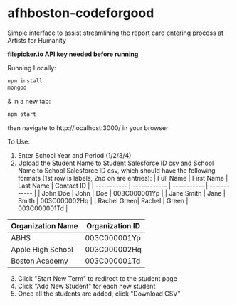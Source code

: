 afhboston-codeforgood
==========
Simple interface to assist streamlining the report card entering process at Artists for Humanity

**filepicker.io API key needed before running**


Running Locally:
```sh
npm install
mongod
```
& in a new tab:
```sh
npm start
```
then navigate to http://localhost:3000/ in your browser

To Use:
1. Enter School Year and Period (1/2/3/4)
2. Upload the Student Name to Student Salesforce ID csv and School Name to School Salesforce ID csv, which should have the following formats (1st row is labels, 2nd on are entries):
|  Full Name  |  First Name  |  Last Name  |  Contact ID  |
| ----------- | ------------ | ----------- | ------------ |
| John Doe    | John         | Doe         | 003C000001Yp |
| Jane Smith  | Jane         | Smith       | 003C000002Hq |
| Rachel Green| Rachel       | Green       | 003C000001Td |

|  Organization Name  |  Organization ID  | 
| ------------------- | ----------------- | 
| ABHS                | 003C000001Yp      | 
| Apple High School   | 003C000002Hq      |
| Boston Academy      | 003C000001Td      | 

3. Click "Start New Term" to redirect to the student page
4. Click "Add New Student" for each new student
5. Once all the students are added, click "Download CSV"
